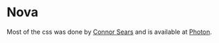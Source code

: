 # Nova

Most of the css was done by [Connor Sears](https://github.com/connors) and is available at [Photon](http://photonkit.com/).
